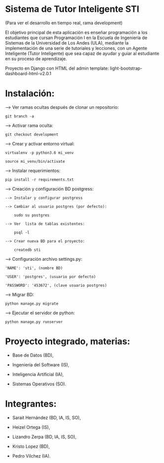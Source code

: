 # Sistema de Tutor Inteligente STI

(Para ver el desarrollo en tiempo real, rama development) 

El objetivo principal de esta aplicación es enseñar programación a los estudiantes que cursan Programación I en la Escuela de Ingeniería de Sistemas de la Universidad de Los Andes (ULA), mediante la implementación de una serie de tutoriales y lecciones, con un Agente Inteligente (Tutor Inteligente) que sea capaz de ayudar y guiar al estudiante en su proceso de aprendizaje.

Proyecto en Django con HTML del admin template: light-bootstrap-dashboard-html-v2.0.1

# Instalación:

--> Ver ramas ocultas después de clonar
un repositorio:

	git branch -a

--> Activar rama oculta:

	git checkout development

--> Crear y activar entorno virtual:

	virtualenv -p python3.6 mi_venv

	source mi_venv/bin/activate

--> Instalar requerimientos:

	pip install -r requirements.txt

--> Creación y configuración BD postgress:

	--> Instalar y configurar postgress

 	--> Cambiar al usuario postgres (por defecto):

 		sudo su postgres
 	
 	--> Ver  lista de tablas existentes:
 	
 		psql -l
 	
 	--> Crear nueva BD para el proyecto:

 		createdb sti

 --> Configuración archivo settings.py:

 	'NAME': 'sti', (nombre BD)

    'USER': 'postgres', (usuario por defecto)

    'PASSWORD': '453672', (clave usuario postgres)


--> Migrar BD: 

	python manage.py migrate

--> Ejecutar el servidor de python:

	python manage.py runserver



# Proyecto integrado, materias: 

* Base de Datos (BD), 

* Ingeniería del Software (IS), 

* Inteligencia Artificial (IA), 

* Sistemas Operativos (SO).

# Integrantes: 

* Sarait Hernández (BD, IA, IS, SO), 

* Heizel Ortega (IS), 

* Lizandro Zerpa (BD, IA, IS, SO), 

* Kristo Lopez (BD), 

* Pedro Vilchez (IA).

